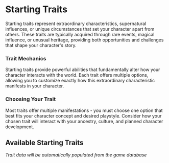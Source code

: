 # Starting Traits

Starting traits represent extraordinary characteristics, supernatural influences, or unique circumstances that set your character apart from others. These traits are typically acquired through rare events, magical influence, or unusual heritage, providing both opportunities and challenges that shape your character's story.

### Trait Mechanics

Starting traits provide powerful abilities that fundamentally alter how your character interacts with the world. Each trait offers multiple options, allowing you to customize exactly how this extraordinary characteristic manifests in your character.

### Choosing Your Trait

Most traits offer multiple manifestations - you must choose one option that best fits your character concept and desired playstyle. Consider how your chosen trait will interact with your ancestry, culture, and planned character development.

<div class="triangle-line"></div>

## Available Starting Traits

<!-- TRAIT_DATA_START -->
*Trait data will be automatically populated from the game database*
<!-- TRAIT_DATA_END -->

